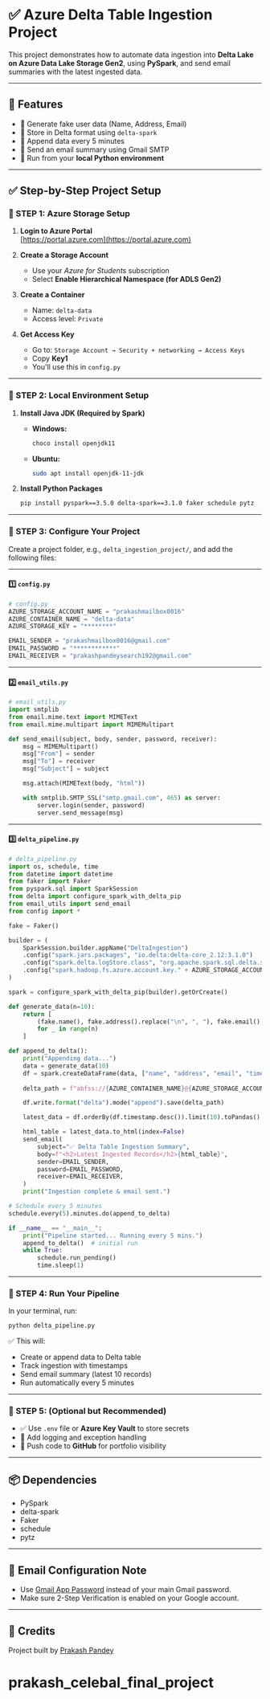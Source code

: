 
# ✅ Azure Delta Table Ingestion Project

This project demonstrates how to automate data ingestion into **Delta Lake on Azure Data Lake Storage Gen2**, using **PySpark**, and send email summaries with the latest ingested data.

---

## 📌 Features

- 🧾 Generate fake user data (Name, Address, Email)
- 🧠 Store in Delta format using `delta-spark`
- 🔁 Append data every 5 minutes
- 📧 Send an email summary using Gmail SMTP
- 💾 Run from your **local Python environment**

---

## ✅ Step-by-Step Project Setup

### 🔹 STEP 1: Azure Storage Setup

1. **Login to Azure Portal**  
   [https://portal.azure.com](https://portal.azure.com)

2. **Create a Storage Account**
   - Use your *Azure for Students* subscription
   - Select **Enable Hierarchical Namespace (for ADLS Gen2)**

3. **Create a Container**
   - Name: `delta-data`
   - Access level: `Private`

4. **Get Access Key**
   - Go to: `Storage Account → Security + networking → Access Keys`
   - Copy **Key1**  
   - You'll use this in `config.py`

---

### 🔹 STEP 2: Local Environment Setup

1. **Install Java JDK (Required by Spark)**  
   - **Windows:**  
     ```bash
     choco install openjdk11
     ```
   - **Ubuntu:**  
     ```bash
     sudo apt install openjdk-11-jdk
     ```

2. **Install Python Packages**
   ```bash
   pip install pyspark==3.5.0 delta-spark==3.1.0 faker schedule pytz
   ```

---

### 🔹 STEP 3: Configure Your Project

Create a project folder, e.g., `delta_ingestion_project/`, and add the following files:

---

#### 1️⃣ `config.py`

```python
# config.py
AZURE_STORAGE_ACCOUNT_NAME = "prakashmailbox0016"
AZURE_CONTAINER_NAME = "delta-data"
AZURE_STORAGE_KEY = "********"

EMAIL_SENDER = "prakashmailbox0016@gmail.com"
EMAIL_PASSWORD = "************"
EMAIL_RECEIVER = "prakashpandeysearch192@gmail.com"
```

---

#### 2️⃣ `email_utils.py`

```python
# email_utils.py
import smtplib
from email.mime.text import MIMEText
from email.mime.multipart import MIMEMultipart

def send_email(subject, body, sender, password, receiver):
    msg = MIMEMultipart()
    msg["From"] = sender
    msg["To"] = receiver
    msg["Subject"] = subject

    msg.attach(MIMEText(body, "html"))

    with smtplib.SMTP_SSL("smtp.gmail.com", 465) as server:
        server.login(sender, password)
        server.send_message(msg)
```

---

#### 3️⃣ `delta_pipeline.py`

```python
# delta_pipeline.py
import os, schedule, time
from datetime import datetime
from faker import Faker
from pyspark.sql import SparkSession
from delta import configure_spark_with_delta_pip
from email_utils import send_email
from config import *

fake = Faker()

builder = (
    SparkSession.builder.appName("DeltaIngestion")
    .config("spark.jars.packages", "io.delta:delta-core_2.12:3.1.0")
    .config("spark.delta.logStore.class", "org.apache.spark.sql.delta.storage.AzureLogStore")
    .config("spark.hadoop.fs.azure.account.key." + AZURE_STORAGE_ACCOUNT_NAME + ".dfs.core.windows.net", AZURE_STORAGE_KEY)
)

spark = configure_spark_with_delta_pip(builder).getOrCreate()

def generate_data(n=10):
    return [
        (fake.name(), fake.address().replace("\n", ", "), fake.email(), datetime.now())
        for _ in range(n)
    ]

def append_to_delta():
    print("Appending data...")
    data = generate_data(10)
    df = spark.createDataFrame(data, ["name", "address", "email", "timestamp"])
    
    delta_path = f"abfss://{AZURE_CONTAINER_NAME}@{AZURE_STORAGE_ACCOUNT_NAME}.dfs.core.windows.net/user_data"

    df.write.format("delta").mode("append").save(delta_path)

    latest_data = df.orderBy(df.timestamp.desc()).limit(10).toPandas()

    html_table = latest_data.to_html(index=False)
    send_email(
        subject="✅ Delta Table Ingestion Summary",
        body=f"<h2>Latest Ingested Records</h2>{html_table}",
        sender=EMAIL_SENDER,
        password=EMAIL_PASSWORD,
        receiver=EMAIL_RECEIVER,
    )
    print("Ingestion complete & email sent.")

# Schedule every 5 minutes
schedule.every(5).minutes.do(append_to_delta)

if __name__ == "__main__":
    print("Pipeline started... Running every 5 mins.")
    append_to_delta()  # initial run
    while True:
        schedule.run_pending()
        time.sleep(1)
```

---

### 🔹 STEP 4: Run Your Pipeline

In your terminal, run:

```bash
python delta_pipeline.py
```

✅ This will:

- Create or append data to Delta table
- Track ingestion with timestamps
- Send email summary (latest 10 records)
- Run automatically every 5 minutes

---

### 🔹 STEP 5: (Optional but Recommended)

- ✅ Use `.env` file or **Azure Key Vault** to store secrets
- 📜 Add logging and exception handling
- 📁 Push code to **GitHub** for portfolio visibility

---

## 📦 Dependencies

- PySpark
- delta-spark
- Faker
- schedule
- pytz

---


## 📧 Email Configuration Note

- Use [Gmail App Password](https://myaccount.google.com/apppasswords) instead of your main Gmail password.
- Make sure 2-Step Verification is enabled on your Google account.

---

## 🙌 Credits

Project built by [Prakash Pandey](linkedin.com/in/prakash-pandey-2827522b1/)
# prakash_celebal_final_project

